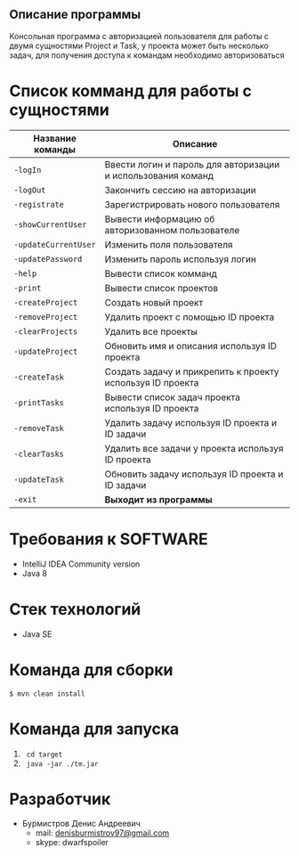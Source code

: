 ## Описание программы
Консольная программа с авторизацией пользователя для работы с двумя сущностями Project и Task, у проекта может быть несколько задач, для получения доступа к командам необходимо авторизоваться

Список комманд для работы с сущностями 
=============

| Название команды | Описание                    |
| ------------- | ------------------------------ |
| `-logIn`      | Ввести логин и пароль для авторизации и использования команд      |
| `-logOut`      | Закончить сессию на авторизации      |
| `-registrate`      | Зарегистрировать нового пользователя      |
| `-showCurrentUser`      | Вывести информацию об авторизованном пользователе     |
| `-updateCurrentUser`      | Изменить поля пользователя      |
| `-updatePassword`      | Изменить пароль используя логин      |
| `-help`      | Вывести список комманд      |
| `-print`   | Вывести список проектов     |
| `-createProject`      | Создать новый проект       |
| `-removeProject`   | Удалить проект с помощью ID проекта    |
| `-clearProjects`      | Удалить все проекты      |
| `-updateProject`      | Обновить имя и описания используя ID проекта      |
| `-createTask`   | Создать задачу и прикрепить к проекту используя ID проекта     |
| `-printTasks`      |  Вывести список задач проекта используя ID проекта       |
| `-removeTask`   | Удалить задачу используя ID проекта и ID задачи     |
| `-clearTasks`      | Удалить все задачи у проекта используя ID проекта       |
| `-updateTask`      | Обновить задачу используя ID проекта и ID задачи      |
| `-exit`   | **Выходит из программы**     |

Требования к SOFTWARE
=============

- IntelliJ IDEA Community version
- Java 8

Стек технологий
=============
- Java SE

Команда для сборки
=============
`$ mvn clean install`

Команда для запуска
=============
1. ` cd target`
2. ` java -jar ./tm.jar`

Разработчик
=============
+ Бурмистров Денис Андреевич
	+ mail: denisburmistrov97@gmail.com
	+ skype: dwarfspoiler
